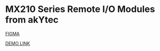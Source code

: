 # MX210 Series Remote I/O Modules from akYtec
  
  [FIGMA](https://www.figma.com/file/hfNSaawV1ClZZyMsMzMM2K/Mx210?node-id=0%3A1)
  
  [DEMO LINK](https://george-w-boo.github.io/layout_dia/)

